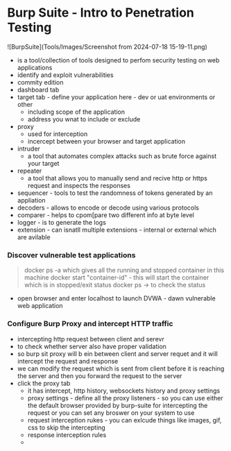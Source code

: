 # Burp Suite - Intro to Penetration Testing

![BurpSuite](Tools/Images/Screenshot from 2024-07-18 15-19-11.png)

- is a tool/collection of tools designed to perfom security testing on web applications
- identify and exploit vulnerabilities
- commity edition
- dashboard tab
- target tab - define your application here - dev or uat environments or other
  - including scope of the application
  - address you wnat to include or exclude
- proxy
  - used for interception
  - incercept between your browser and target application
- intruder
  - a tool that automates complex attacks such as brute force against your target
- repeater
  - a tool that allows you to manually send and recive http or https request and inspects the responses
- sequencer - tools to test the randomness of tokens generated by an appliation
- decoders - allows to encode or decode using various protocols
- comparer - helps to cpom[pare two different info at byte level
- logger - is to generate the logs
- extension - can isnatll multiple extensions - internal or external which are avilable

### Discover vulnerable test applications
> docker ps -a
> which gives all the running and stopped container in this machine
> docker start "container-id" - this will start the container which is in stopped/exit status
> docker ps   -> to check the status

- open browser and enter localhost to launch DVWA - dawn vulnerable web application

### Configure Burp Proxy and intercept HTTP traffic
- intercepting http request between client and serevr
- to check whether server also have proper validation
- so burp sit proxy will b ein between client and server requet and it will intercept the request and response
- we can modify the request which is sent from client before it is reaching the server and then you forward the request to the server
- click the proxy tab
  - it has intercept, http history, websockets history and proxy settings
  - proxy settings - define all the proxy listeners - so you can use either the default browser provided by burp-suite for intercepting the request or you can set any broswer on your system to use
  - request interception rukes - you can exlcude things like images, gif, css to skip the intercepting
  - response interception rules
  - 
